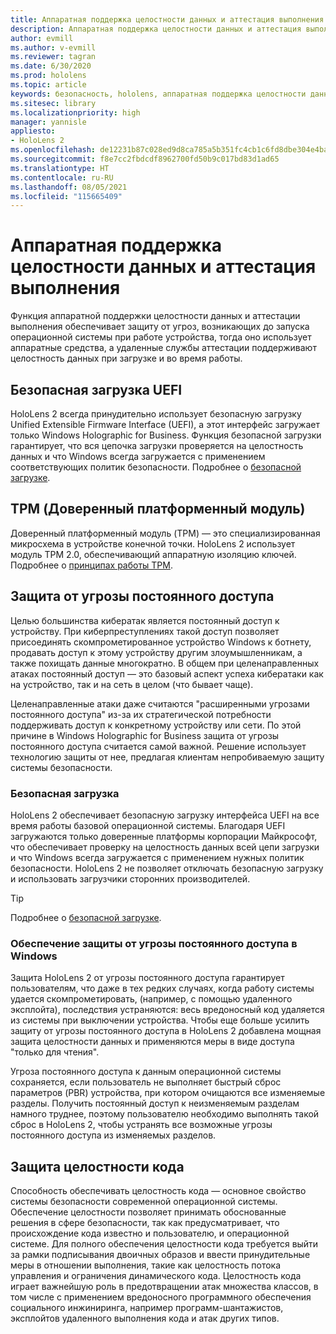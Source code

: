 ```yaml
---
title: Аппаратная поддержка целостности данных и аттестация выполнения
description: Аппаратная поддержка целостности данных и аттестация выполнения
author: evmill
ms.author: v-evmill
ms.reviewer: tagran
ms.date: 6/30/2020
ms.prod: hololens
ms.topic: article
keywords: безопасность, hololens, аппаратная поддержка целостности данных, аттестация выполнения, UEFI, безопасная загрузка UEFI, безопасная загрузка, доверенный платформенный модуль, TPM, защита от угроз, обеспечение защиты от угрозы постоянного доступа в Windows, обеспечение целостности кода, защита кода
ms.sitesec: library
ms.localizationpriority: high
manager: yannisle
appliesto:
- HoloLens 2
ms.openlocfilehash: de12231b87c028ed9d8ca785a5b351fc4cb1c6fd8dbe304e4baaccd6803c5f6a
ms.sourcegitcommit: f8e7cc2fbdcdf8962700fd50b9c017bd83d1ad65
ms.translationtype: HT
ms.contentlocale: ru-RU
ms.lasthandoff: 08/05/2021
ms.locfileid: "115665409"
---
```

# <a name="hardware-backed-integrity-and-runtime-attestation"></a>Аппаратная поддержка целостности данных и аттестация выполнения

Функция аппаратной поддержки целостности данных и аттестации выполнения обеспечивает защиту от угроз, возникающих до запуска операционной системы при работе устройства, тогда оно использует аппаратные средства, а удаленные службы аттестации поддерживают целостность данных при загрузке и во время работы.

## <a name="uefi-secure-boot"></a>Безопасная загрузка UEFI

HoloLens 2 всегда принудительно использует безопасную загрузку Unified Extensible Firmware Interface (UEFI), а этот интерфейс загружает только Windows Holographic for Business.
Функция безопасной загрузки гарантирует, что вся цепочка загрузки проверяется на целостность данных и что Windows всегда загружается с применением соответствующих политик безопасности. Подробнее о [безопасной загрузке](/windows-hardware/design/device-experiences/oem-secure-boot).

## <a name="tpm"></a>TPM (Доверенный платформенный модуль)

Доверенный платформенный модуль (TPM) — это специализированная микросхема в устройстве конечной точки. HoloLens 2 использует модуль TPM 2.0, обеспечивающий аппаратную изоляцию ключей. Подробнее о [принципах работы TPM](/windows/security/information-protection/tpm/tpm-fundamentals).

## <a name="persistence-access-threat-protection"></a>Защита от угрозы постоянного доступа

Целью большинства кибератак является постоянный доступ к устройству. При киберпреступлениях такой доступ позволяет присоединять скомпрометированное устройство Windows к ботнету, продавать доступ к этому устройству другим злоумышленникам, а также похищать данные многократно. В общем при целенаправленных атаках постоянный доступ — это базовый аспект успеха кибератаки как на устройство, так и на сеть в целом (что бывает чаще).  

Целенаправленные атаки даже считаются "расширенными угрозами постоянного доступа" из-за их стратегической потребности поддерживать доступ к конкретному устройству или сети. По этой причине в Windows Holographic for Business защита от угрозы постоянного доступа считается самой важной. Решение использует технологию защиты от нее, предлагая клиентам непробиваемую защиту системы безопасности.

### <a name="secure-boot"></a>Безопасная загрузка

HoloLens 2 обеспечивает безопасную загрузку интерфейса UEFI на все время работы базовой операционной системы. Благодаря UEFI загружаются только доверенные платформы корпорации Майкрософт, что обеспечивает проверку на целостность данных всей цепи загрузки и что Windows всегда загружается с применением нужных политик безопасности. HoloLens 2 не позволяет отключать безопасную загрузку и использовать загрузчики сторонних производителей.

> [!Tip]
> Подробнее о [безопасной загрузке](/windows-hardware/design/device-experiences/oem-secure-boot).

### <a name="windows-anti-persistence-assurance"></a>Обеспечение защиты от угрозы постоянного доступа в Windows

Защита HoloLens 2 от угрозы постоянного доступа гарантирует пользователям, что даже в тех редких случаях, когда работу системы удается скомпрометировать, (например, с помощью удаленного эксплойта), последствия устраняются: весь вредоносный код удаляется из системы при выключении устройства. Чтобы еще больше усилить защиту от угрозы постоянного доступа в HoloLens 2 добавлена мощная защита целостности данных и применяются меры в виде доступа "только для чтения".

Угроза постоянного доступа к данным операционной системы сохраняется, если пользователь не выполняет быстрый сброс параметров (PBR) устройства, при котором очищаются все изменяемые разделы. Получить постоянный доступ к неизменяемым разделам намного труднее, поэтому пользователю необходимо выполнять такой сброс в HoloLens 2, чтобы устранять все возможные угрозы постоянного доступа из изменяемых разделов.

## <a name="code-integrity-protection"></a>Защита целостности кода

Способность обеспечивать целостность кода — основное свойство системы безопасности современной операционной системы. Обеспечение целостности позволяет принимать обоснованные решения в сфере безопасности, так как предусматривает, что происхождение кода известно и пользователю, и операционной системе. Для полного обеспечения целостности кода требуется выйти за рамки подписывания двоичных образов и ввести принудительные меры в отношении выполнения, такие как целостность потока управления и ограничения динамического кода. Целостность кода играет важнейшую роль в предотвращении атак множества классов, в том числе с применением вредоносного программного обеспечения социального инжиниринга, например программ-шантажистов, эксплойтов удаленного выполнения кода и атак других типов.
